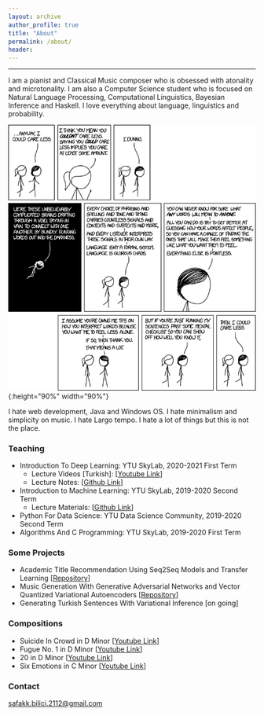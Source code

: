 ```yaml
---
layout: archive
author_profile: true
title: "About"
permalink: /about/
header:
---
```


------------------------
I am a pianist and Classical Music composer who is obsessed with atonality and microtonality. I am also a Computer Science student who is focused on Natural Language Processing, Computational Linguistics, Bayesian Inference and Haskell. I love everything about language, linguistics and probability.

![test image size](/images/i_could_care_less.png){:height="90%" width="90%"}

I hate web development, Java and Windows OS. I hate minimalism and simplicity on music. I hate Largo tempo. I hate a lot of things but this is not the place.

### Teaching

* Introduction To Deep Learning: YTU SkyLab, 2020-2021 First Term
	* Lecture Videos \[Turkish\]: [[Youtube Link](https://www.youtube.com/playlist?list=PL8kGuiVdKeKh31pVMF-ObZxu3C2E5A3Y7)]
	* Lecture Notes: [[Github Link](https://github.com/safakkbilici/Deep-Learning-Lecture-2020-2021-First-Term)]
* Introduction to Machine Learning: YTU SkyLab, 2019-2020 Second Term
	* Lecture Materials: [[Github Link](https://github.com/safakkbilici/ML-101-Course)]
* Python For Data Science: YTU Data Science Community, 2019-2020 Second Term
* Algorithms And C Programming: YTU SkyLab, 2019-2020 First Term

### Some Projects

* Academic Title Recommendation Using Seq2Seq Models and Transfer Learning [[Repository](https://github.com/safakkbilici/Academic-Paper-Title-Recommendation)]
* Music Generation With Generative Adversarial Networks and Vector Quantized Variational Autoencoders [[Repository](https://github.com/safakkbilici/Synthetic-Music-Generation-with-Deep-Neural-Networks)]
* Generating Turkish Sentences With Variational Inference \[on going\]

### Compositions

* Suicide In Crowd in D Minor [[Youtube Link](https://www.youtube.com/watch?v=aoNPAz8oa2k&t=145s)]
* Fugue No. 1 in D Minor [[Youtube Link](https://www.youtube.com/watch?v=aoNPAz8oa2k&t=145s)]
* 20 in D Minor [[Youtube Link](https://www.youtube.com/watch?v=uZDPfiX33oA)]
* Six Emotions in C Minor [[Youtube Link](https://www.youtube.com/watch?v=pXgIZ9gUBjA)]

### Contact

safakk.bilici.2112@gmail.com

